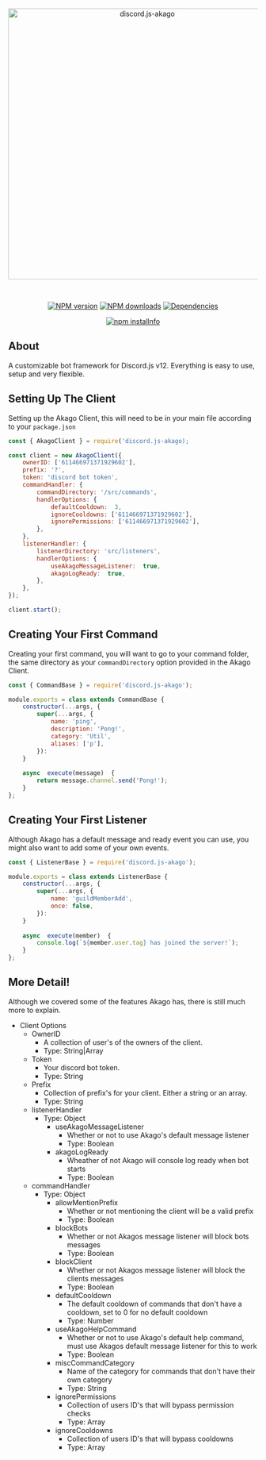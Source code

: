 <div align="center">
  <br />
  <p>
    <img src="https://i.imgur.com/tt64LX5.png" width="546" alt="discord.js-akago" />
  </p>
  <br />
  <p>
    <a href="https://www.npmjs.com/package/discord.js-akago"><img src="https://img.shields.io/npm/v/discord.js-akago.svg?maxAge=3600" alt="NPM version" /></a>
    <a href="https://www.npmjs.com/package/discord.js-akago"><img src="https://img.shields.io/npm/dt/discord.js-akago.svg?maxAge=3600" alt="NPM downloads" /></a>
    <a href="https://david-dm.org/discordjs/discord.js-akago"><img src="https://img.shields.io/david/discordjs/discord.js-akago.svg?maxAge=3600" alt="Dependencies" /></a>
  </p>
  <p>
    <a href="https://nodei.co/npm/discord.js-akago/"><img src="https://nodei.co/npm/discord.js-akago.png?downloads=true&stars=true" alt="npm installnfo" /></a>
  </p>
</div>

## About
A customizable bot framework for Discord.js v12.
Everything is easy to use, setup and very flexible.
## Setting Up The Client
Setting up the Akago Client, this will need to be in your main file according to your `package.json`
```js
const { AkagoClient } = require('discord.js-akago);

const client = new AkagoClient({
	ownerID: ['611466971371929602'],
	prefix: '?',
	token: 'discord bot token',
	commandHandler: {
		commandDirectory: '/src/commands',
		handlerOptions: {
			defaultCooldown:  3,
			ignoreCooldowns: ['611466971371929602'],
			ignorePermissions: ['611466971371929602'],
		},
	},
	listenerHandler: {
		listenerDirectory: 'src/listeners',
		handlerOptions: {
			useAkagoMessageListener:  true,
			akagoLogReady:  true,
		},
	},
});

client.start();
```
## Creating Your First Command
Creating your first command, you will want to go to your command folder, the same directory as your `commandDirectory` option provided in the Akago Client.
```js
const { CommandBase } = require('discord.js-akago');

module.exports = class extends CommandBase {
	constructor(...args, {
		super(...args, {
			name: 'ping',
			description: 'Pong!',
			category: 'Util',
			aliases: ['p'],
		}):
	}
	
	async  execute(message)  {
		return message.channel.send('Pong!');
	}
};
```

## Creating Your First Listener
Although Akago has a default message and ready event you can use, you might also want to add some of your own events.
```js
const { ListenerBase } = require('discord.js-akago');

module.exports = class extends ListenerBase {
	constructor(...args, {
		super(...args, {
			name: 'guildMemberAdd',
			once: false,
		}):
	}
	
	async  execute(member)  {
		console.log(`${member.user.tag} has joined the server!`);
	}
};
```
## More Detail!
Although we covered some of the features Akago has, there is still much more to explain.

- Client Options
	- OwnerID
		- A collection of user's of the owners of the client.
		- Type: String|Array
	- Token
		- Your discord bot token.
		- Type: String
	- Prefix
		- Collection of prefix's for your client. Either a string or an array.
		- Type: String
	- listenerHandler
		- Type: Object
			- useAkagoMessageListener
				- Whether or not to use Akago's default message listener
				- Type: Boolean
			- akagoLogReady
				- Wheather of not Akago will console log ready when bot starts
				- Type: Boolean
	- commandHandler
		- Type: Object
			- allowMentionPrefix
				- Whether or not mentioning the client will be a valid prefix
				- Type: Boolean
			- blockBots
				- Whether or not Akagos message listener will block bots messages
				- Type: Boolean
			- blockClient
				- Whether or not Akagos message listener will block the clients messages
				- Type: Boolean
			- defaultCooldown
				- The default cooldown of commands that don't have a cooldown, set to 0 for no default cooldown
				- Type: Number
			- useAkagoHelpCommand
				- Whether or not to use Akago's default help command, must use Akagos default message listener for this to work
				- Type: Boolean
			- miscCommandCategory
				- Name of the category for commands that don't have their own category
				- Type: String
			- ignorePermissions
				- Collection of users ID's that will bypass permission checks
				- Type: Array
			- ignoreCooldowns
				- Collection of users ID's that will bypass cooldowns
				- Type: Array